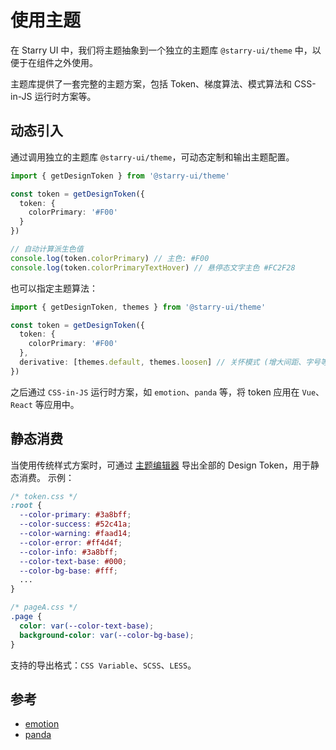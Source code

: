 # 使用主题

在 Starry UI 中，我们将主题抽象到一个独立的主题库 `@starry-ui/theme` 中，以便于在组件之外使用。

主题库提供了一套完整的主题方案，包括 Token、梯度算法、模式算法和 CSS-in-JS 运行时方案等。

## 动态引入

通过调用独立的主题库 `@starry-ui/theme`，可动态定制和输出主题配置。

```ts
import { getDesignToken } from '@starry-ui/theme'

const token = getDesignToken({
  token: {
    colorPrimary: '#F00'
  }
})

// 自动计算派生色值
console.log(token.colorPrimary) // 主色: #F00
console.log(token.colorPrimaryTextHover) // 悬停态文字主色 #FC2F28
```

也可以指定主题算法：

```ts
import { getDesignToken, themes } from '@starry-ui/theme'

const token = getDesignToken({
  token: {
    colorPrimary: '#F00'
  },
  derivative: [themes.default, themes.loosen] // 关怀模式 (增大间距、字号等)
})
```

之后通过 `CSS-in-JS` 运行时方案，如 `emotion`、`panda` 等，将 token 应用在 `Vue`、`React` 等应用中。

## 静态消费

当使用传统样式方案时，可通过 [主题编辑器](../theme-editor.md) 导出全部的 Design Token，用于静态消费。 示例：

```css
/* token.css */
:root {
  --color-primary: #3a8bff;
  --color-success: #52c41a;
  --color-warning: #faad14;
  --color-error: #ff4d4f;
  --color-info: #3a8bff;
  --color-text-base: #000;
  --color-bg-base: #fff;
  ...
}

/* pageA.css */
.page {
  color: var(--color-text-base);
  background-color: var(--color-bg-base);
}
```

支持的导出格式：`CSS Variable`、`SCSS`、`LESS`。

## 参考

- [emotion](https://emotion.sh/)
- [panda](https://panda-css.com/)

